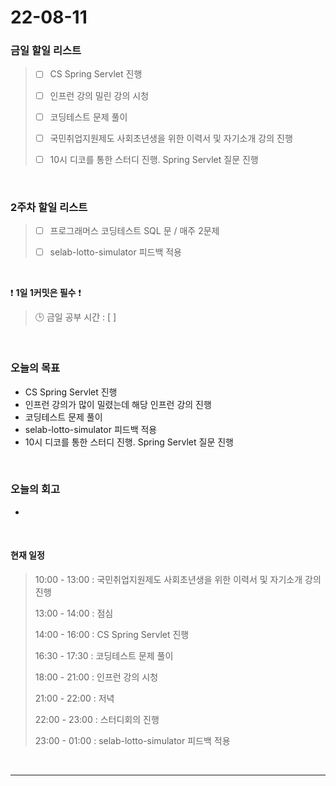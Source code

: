 # 22-08-11
 ### 금일 할일 리스트 
> - [ ]  CS Spring Servlet 진행
>
> - [ ]  인프런 강의 밀린 강의 시청
>
> - [ ]  코딩테스트 문제 풀이
>
> - [ ]  국민취업지원제도 사회초년생을 위한 이력서 및 자기소개 강의 진행
>
> - [ ]  10시 디코를 통한 스터디 진행. Spring Servlet 질문 진행

<br/>

### 2주차 할일 리스트  

> - [ ]  프로그래머스 코딩테스트 SQL 문 / 매주 2문제  
>
> - [ ]  selab-lotto-simulator 피드백 적용

<br/>

❗ **1일 1커밋은 필수** ❗
> 🕒 금일 공부 시간 :  [  ]    
  
<br/>

### 오늘의 목표
- CS Spring Servlet 진행
- 인프런 강의가 많이 밀렸는데 해당 인프런 강의 진행
- 코딩테스트 문제 풀이
- selab-lotto-simulator 피드백 적용
- 10시 디코를 통한 스터디 진행. Spring Servlet 질문 진행

<br> 

### 오늘의 회고
- 

<br>

#### 현재 일정  
> 10:00 - 13:00 : 국민취업지원제도 사회초년생을 위한 이력서 및 자기소개 강의 진행
>
> 13:00 - 14:00 : 점심
>
> 14:00 - 16:00 : CS Spring Servlet 진행
>
> 16:30 - 17:30 : 코딩테스트 문제 풀이
>
> 18:00 - 21:00 : 인프런 강의 시청
>
> 21:00 - 22:00 : 저녁
>
> 22:00 - 23:00 : 스터디회의 진행
>
> 23:00 - 01:00 : selab-lotto-simulator 피드백 적용

<br/>

------------  